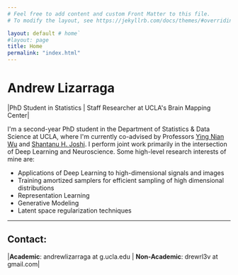```yaml
---
# Feel free to add content and custom Front Matter to this file.
# To modify the layout, see https://jekyllrb.com/docs/themes/#overriding-theme-defaults

layout: default # home`
#layout: page
title: Home
permalink: "index.html"
---
```


# Andrew Lizarraga

|PhD Student in Statistics | Staff Researcher at UCLA's Brain Mapping Center|

I'm a second-year PhD student in the Department of Statistics & Data Science at UCLA, where I'm currently
co-advised by Professors [Ying Nian Wu](http://www.stat.ucla.edu/~ywu/) and [Shantanu H. Joshi](http://sjoshi.bmap.ucla.edu/). 
I perform joint work primarily in the intersection of Deep Learning and Neuroscience. Some high-level research interests of 
mine are:

* Applications of Deep Learning to high-dimensional signals and images
* Training amortized samplers for efficient sampling of high dimensional distributions
* Representation Learning
* Generative Modeling
* Latent space regularization techniques

---
## Contact:

|**Academic**: andrewlizarraga at g.ucla.edu | **Non-Academic**: drewrl3v at gmail.com|